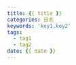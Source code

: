 ```yaml
---
title: {{ title }}
categories: 日志
keywords: 'key1,key2'
tags:
  - tag1
  - tag2
date: {{ date }}
---
```

